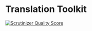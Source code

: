 # Translation Toolkit
[![Scrutinizer Quality Score](https://scrutinizer-ci.com/g/wp-repository/translation-toolkit/badges/quality-score.png?s=a8c8b57b769cda9c788fe37ed2c5ff2724dabf7e)](https://scrutinizer-ci.com/g/wp-repository/translation-toolkit/)
